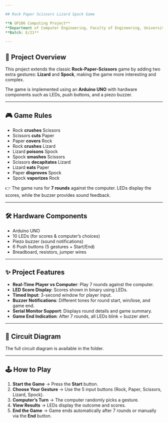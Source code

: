 ```yaml
---

## Rock Paper Scissors Lizard Spock Game

**A GP106 Computing Project**
**Department of Computer Engineering, Faculty of Engineering, University of Peradeniya**
**Batch: E/21**

---
```


## 📌 Project Overview

This project extends the classic **Rock-Paper-Scissors** game by adding two extra gestures: **Lizard** and **Spock**, making the game more interesting and complex.

The game is implemented using an **Arduino UNO** with hardware components such as LEDs, push buttons, and a piezo buzzer.

---

## 🎮 Game Rules

* Rock **crushes** Scissors
* Scissors **cuts** Paper
* Paper **covers** Rock
* Rock **crushes** Lizard
* Lizard **poisons** Spock
* Spock **smashes** Scissors
* Scissors **decapitates** Lizard
* Lizard **eats** Paper
* Paper **disproves** Spock
* Spock **vaporizes** Rock

👉 The game runs for **7 rounds** against the computer. LEDs display the scores, while the buzzer provides sound feedback.

---

## 🛠️ Hardware Components

* Arduino UNO
* 10 LEDs (for scores & computer’s choices)
* Piezo buzzer (sound notifications)
* 6 Push buttons (5 gestures + Start/End)
* Breadboard, resistors, jumper wires

---

## ✨ Project Features

* **Real-Time Player vs Computer**: Play 7 rounds against the computer.
* **LED Score Display**: Scores shown in binary using LEDs.
* **Timed Input**: 3-second window for player input.
* **Buzzer Notifications**: Different tones for round start, win/lose, and game end.
* **Serial Monitor Support**: Displays round details and game summary.
* **Game End Indication**: After 7 rounds, all LEDs blink + buzzer alert.

---

## 📐 Circuit Diagram

The full circuit diagram is available in the folder.

---

## 🕹️ How to Play

1. **Start the Game** → Press the **Start** button.
2. **Choose Your Gesture** → Use the 5 input buttons (Rock, Paper, Scissors, Lizard, Spock).
3. **Computer’s Turn** → The computer randomly picks a gesture.
4. **View Results** → LEDs display the outcome and scores.
5. **End the Game** → Game ends automatically after 7 rounds or manually via the **End** button.



